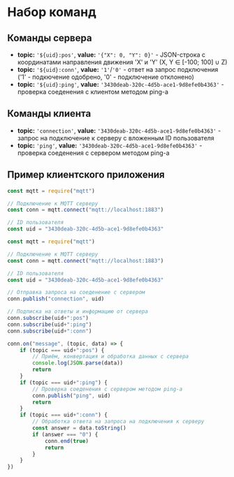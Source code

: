 # Набор команд

## Команды сервера

* **topic:** `'${uid}:pos'`, **value:** `'{"X": 0, "Y": 0}'` - JSON-строка с координатами направления движения 'X' и 'Y' (X, Y ∈ [-100; 100] ∪ Z)
* **topic:** `'${uid}:conn'`, **value:** `'1'`/`'0'` - ответ на запрос подключения ('1' - подкючение одобрено, '0' - подключение отклонено)
* **topic:** `'${uid}:ping'`, **value:** `'3430deab-320c-4d5b-ace1-9d8efe0b4363'` - проверка соеденения с клиентом методом ping-а

## Команды клиента

* **topic:** `'connection'`, **value:** `'3430deab-320c-4d5b-ace1-9d8efe0b4363'` - запрос на подключение к серверу с вложенным ID пользователя
* **topic:** `'ping'`, **value:** `'3430deab-320c-4d5b-ace1-9d8efe0b4363'` - проверка соеденения с сервером методом ping-а

## Пример клиентского приложения

```js
const mqtt = require("mqtt")

// Подключение к MQTT серверу
const conn = mqtt.connect("mqtt://localhost:1883")

// ID пользователя
const uid = "3430deab-320c-4d5b-ace1-9d8efe0b4363"

const mqtt = require("mqtt")

// Подключение к MQTT серверу
const conn = mqtt.connect("mqtt://localhost:1883")

// ID пользователя
const uid = "3430deab-320c-4d5b-ace1-9d8efe0b4363"

// Отправка запроса на соеденение с сервером
conn.publish("connection", uid)

// Подписка на ответы и информацию от сервера
conn.subscribe(uid+":pos")
conn.subscribe(uid+":ping")
conn.subscribe(uid+":conn")

conn.on("message", (topic, data) => {
    if (topic === uid+":pos") {
        // Приём, конвертация и обработка данных с сервера
        console.log(JSON.parse(data))
        return
    }
    if (topic === uid+":ping") {
        // Проверка соеденения с сервером методом ping-а
        conn.publish("ping", uid)
        return
    }
    if (topic === uid+":conn") {
        // Обработка ответа на запроса на подключения к серверу
        const answer = data.toString()
        if (answer === "0") {
            conn.end(true)
            return
        }
    }
})
```
